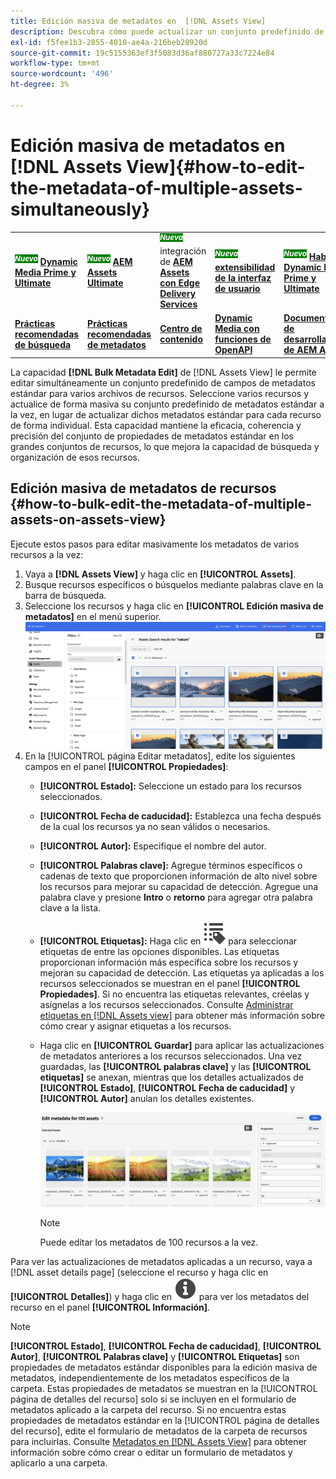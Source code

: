 ```yaml
---
title: Edición masiva de metadatos en  [!DNL Assets View]
description: Descubra cómo puede actualizar un conjunto predefinido de campos de metadatos estándar para varios recursos disponibles en [!DNL ! Vista de Assets] simultáneamente.
exl-id: f5fee1b3-2855-4010-ae4a-216beb20920d
source-git-commit: 19c5155363ef3f5083d36af880727a33c7224e84
workflow-type: tm+mt
source-wordcount: '496'
ht-degree: 3%

---
```


# Edición masiva de metadatos en [!DNL Assets View]{#how-to-edit-the-metadata-of-multiple-assets-simultaneously}

<table>
    <tr>
        <td>
            <sup style= "background-color:#008000; color:#FFFFFF; font-weight:bold"><i>Nuevo</i></sup> <a href="/help/assets/dynamic-media/dm-prime-ultimate.md"><b>Dynamic Media Prime y Ultimate</b></a>
        </td>
        <td>
            <sup style= "background-color:#008000; color:#FFFFFF; font-weight:bold"><i>Nuevo</i></sup> <a href="/help/assets/assets-ultimate-overview.md"><b>AEM Assets Ultimate</b></a>
        </td>
        <td>
            <sup style= "background-color:#008000; color:#FFFFFF; font-weight:bold"><i>Nueva</i></sup> integración de <a href="/help/assets/integrate-aem-assets-edge-delivery-services.md"><b>AEM Assets con Edge Delivery Services</b></a>
        </td>
        <td>
            <sup style= "background-color:#008000; color:#FFFFFF; font-weight:bold"><i>Nueva</i></sup> <a href="/help/assets/aem-assets-view-ui-extensibility.md"><b>extensibilidad de la interfaz de usuario</b></a>
        </td>
          <td>
            <sup style= "background-color:#008000; color:#FFFFFF; font-weight:bold"><i>Nuevo</i></sup> <a href="/help/assets/dynamic-media/enable-dynamic-media-prime-and-ultimate.md"><b>Habilitar Dynamic Media Prime y Ultimate</b></a>
        </td>
    </tr>
    <tr>
        <td>
            <a href="/help/assets/search-best-practices.md"><b>Prácticas recomendadas de búsqueda</b></a>
        </td>
        <td>
            <a href="/help/assets/metadata-best-practices.md"><b>Prácticas recomendadas de metadatos</b></a>
        </td>
        <td>
            <a href="/help/assets/product-overview.md"><b>Centro de contenido</b></a>
        </td>
        <td>
            <a href="/help/assets/dynamic-media-open-apis-overview.md"><b>Dynamic Media con funciones de OpenAPI</b></a>
        </td>
        <td>
            <a href="https://developer.adobe.com/experience-cloud/experience-manager-apis/"><b>Documentación de desarrollador de AEM Assets</b></a>
        </td>
    </tr>
</table>

La capacidad **[!DNL Bulk Metadata Edit]** de [!DNL Assets View] le permite editar simultáneamente un conjunto predefinido de campos de metadatos estándar para varios archivos de recursos. Seleccione varios recursos y actualice de forma masiva su conjunto predefinido de metadatos estándar a la vez, en lugar de actualizar dichos metadatos estándar para cada recurso de forma individual. Esta capacidad mantiene la eficacia, coherencia y precisión del conjunto de propiedades de metadatos estándar en los grandes conjuntos de recursos, lo que mejora la capacidad de búsqueda y organización de esos recursos.

## Edición masiva de metadatos de recursos {#how-to-bulk-edit-the-metadata-of-multiple-assets-on-assets-view}

Ejecute estos pasos para editar masivamente los metadatos de varios recursos a la vez:

1. Vaya a **[!DNL Assets View]** y haga clic en **[!UICONTROL Assets]**.
1. Busque recursos específicos o búsquelos mediante palabras clave en la barra de búsqueda.
1. Seleccione los recursos y haga clic en **[!UICONTROL Edición masiva de metadatos]** en el menú superior.
   ![editar metadatos en lote](/help/assets/assets/bulk-metadata-edit1.png)
1. En la [!UICONTROL página Editar metadatos], edite los siguientes campos en el panel **[!UICONTROL Propiedades]**:
   * **[!UICONTROL Estado]:** Seleccione un estado para los recursos seleccionados.
   * **[!UICONTROL Fecha de caducidad]:** Establezca una fecha después de la cual los recursos ya no sean válidos o necesarios.
   * **[!UICONTROL Autor]:** Especifique el nombre del autor.
   * **[!UICONTROL Palabras clave]:** Agregue términos específicos o cadenas de texto que proporcionen información de alto nivel sobre los recursos para mejorar su capacidad de detección. Agregue una palabra clave y presione **Intro** o **retorno** para agregar otra palabra clave a la lista.
   * **[!UICONTROL Etiquetas]:** Haga clic en ![edición masiva de metadatos](/help/assets/assets/tags-icon.svg) para seleccionar etiquetas de entre las opciones disponibles. Las etiquetas proporcionan información más específica sobre los recursos y mejoran su capacidad de detección. Las etiquetas ya aplicadas a los recursos seleccionados se muestran en el panel **[!UICONTROL Propiedades]**. Si no encuentra las etiquetas relevantes, créelas y asígnelas a los recursos seleccionados. Consulte [Administrar etiquetas en [!DNL Assets view]](/help/assets/tagging-management-assets-view.md) para obtener más información sobre cómo crear y asignar etiquetas a los recursos.
   * Haga clic en **[!UICONTROL Guardar]** para aplicar las actualizaciones de metadatos anteriores a los recursos seleccionados. Una vez guardadas, las **[!UICONTROL palabras clave]** y las **[!UICONTROL etiquetas]** se anexan, mientras que los detalles actualizados de **[!UICONTROL Estado]**, **[!UICONTROL Fecha de caducidad]** y **[!UICONTROL Autor]** anulan los detalles existentes.

     ![save-bulk-metadata-edit-properties](/help/assets/assets/save-bulk-metadata-edit-properties2.png)

     >[!NOTE]
     >
     >Puede editar los metadatos de 100 recursos a la vez.

Para ver las actualizaciones de metadatos aplicadas a un recurso, vaya a [!DNL asset details page] (seleccione el recurso y haga clic en **[!UICONTROL Detalles]**) y haga clic en ![edición masiva de metadatos](/help/assets/assets/info-icon-solid-black.svg) para ver los metadatos del recurso en el panel **[!UICONTROL Información]**.

>[!NOTE]
>
>**[!UICONTROL Estado]**, **[!UICONTROL Fecha de caducidad]**, **[!UICONTROL Autor]**, **[!UICONTROL Palabras clave]** y **[!UICONTROL Etiquetas]** son propiedades de metadatos estándar disponibles para la edición masiva de metadatos, independientemente de los metadatos específicos de la carpeta. Estas propiedades de metadatos se muestran en la [!UICONTROL página de detalles del recurso] solo si se incluyen en el formulario de metadatos aplicado a la carpeta del recurso. Si no encuentra estas propiedades de metadatos estándar en la [!UICONTROL página de detalles del recurso], edite el formulario de metadatos de la carpeta de recursos para incluirlas. Consulte [Metadatos en [!DNL Assets View]](/help/assets/metadata-assets-view.md) para obtener información sobre cómo crear o editar un formulario de metadatos y aplicarlo a una carpeta.

